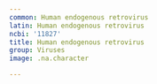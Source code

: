 ```yaml
---
common: Human endogenous retrovirus
latin: Human endogenous retrovirus
ncbi: '11827'
title: Human endogenous retrovirus
group: Viruses
image: .na.character

---
```

